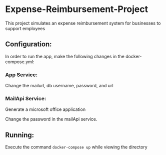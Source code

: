 # Expense-Reimbursement-Project
This project simulates an expense reimbursement system for businesses to support employees

## Configuration:
In order to run the app, make the following changes in the docker-compose.yml:

### App Service:

Change the mailurl, db username, password, and url

### MailApi Service:

Generate a microsoft office application

Change the password in the mailApi service.

## Running:
Execute the command `docker-compose up` while viewing the directory
